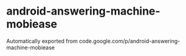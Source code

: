 # android-answering-machine-mobiease
Automatically exported from code.google.com/p/android-answering-machine-mobiease
